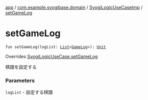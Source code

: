 [app](../../index.md) / [com.example.syogibase.domain](../index.md) / [SyogiLogicUseCaseImp](index.md) / [setGameLog](./set-game-log.md)

# setGameLog

`fun setGameLog(logList: `[`List`](https://kotlinlang.org/api/latest/jvm/stdlib/kotlin.collections/-list/index.html)`<`[`GameLog`](../../com.example.syogibase.data.entity/-game-log/index.md)`>): `[`Unit`](https://kotlinlang.org/api/latest/jvm/stdlib/kotlin/-unit/index.html)

Overrides [SyogiLogicUseCase.setGameLog](../-syogi-logic-use-case/set-game-log.md)

棋譜を設定する

### Parameters

`logList` - 設定する棋譜